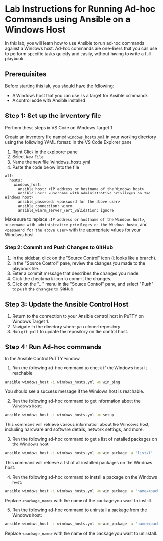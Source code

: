# Lab Instructions for Running Ad-hoc Commands using Ansible on a Windows Host

In this lab, you will learn how to use Ansible to run ad-hoc commands against a Windows host. Ad-hoc commands are one-liners that you can use to perform specific tasks quickly and easily, without having to write a full playbook.

## Prerequisites

Before starting this lab, you should have the following:

- A Windows host that you can use as a target for Ansible commands
- A control node with Ansible installed

## Step 1: Set up the inventory file
Perform these steps in VS Code on Windows Target 1

Create an inventory file named `windows_hosts.yml` in your working directory using the following YAML format:
In the VS Code Explorer pane

  1. Right Click in the explporer pane
  1. Select `New File`
  1. Name the new file 'windows_hosts.yml
  1. Paste the code below into the file

    all:
      hosts:
        windows_host:
          ansible_host: <IP address or hostname of the Windows host>
          ansible_user: <username with administrative privileges on the Windows host>
          ansible_password: <password for the above user>
          ansible_connection: winrm
          ansible_winrm_server_cert_validation: ignore


Make sure to replace `<IP address or hostname of the Windows host>`, `<username with administrative privileges on the Windows host>`, and `<password for the above user>` with the appropriate values for your Windows host.

### Step 2: Commit and Push Changes to GitHub

1. In the sidebar, click on the "Source Control" icon (it looks like a branch).
2. In the "Source Control" pane, review the changes you made to the playbook file.
3. Enter a commit message that describes the changes you made.
4. Click the checkmark icon to commit the changes.
5. Click on the "..." menu in the "Source Control" pane, and select "Push" to push the changes to GitHub.

## Step 3: Update the Ansible Control Host

1. Return to the connection to your Ansible control host in PuTTY on Windows Target 1.
2. Navigate to the directory where you cloned repository.
3. Run `git pull` to update the repository on the control host.


## Step 4: Run Ad-hoc commands
In the Ansible Control PuTTY window

1. Run the following ad-hoc command to check if the Windows host is reachable:

  ```bash
  ansible windows_host -i windows_hosts.yml -m win_ping
  ```

You should see a success message if the Windows host is reachable.

2. Run the following ad-hoc command to get information about the Windows host:

  ```bash
  ansible windows_host -i windows_hosts.yml -m setup
  ```

This command will retrieve various information about the Windows host, including hardware and software details, network settings, and more.

3. Run the following ad-hoc command to get a list of installed packages on the Windows host:

```bash
ansible windows_host -i windows_hosts.yml -m win_package -a "list=1"
```

This command will retrieve a list of all installed packages on the Windows host.

4. Run the following ad-hoc command to install a package on the Windows host:

```bash
ansible windows_host -i windows_hosts.yml -m win_package -a "name=<package_name> state=present"
```

Replace `<package_name>` with the name of the package you want to install.

5. Run the following ad-hoc command to uninstall a package from the Windows host:

```bash
ansible windows_host -i windows_hosts.yml -m win_package -a "name=<package_name> state=absent"
```

Replace `<package_name>` with the name of the package you want to uninstall.
